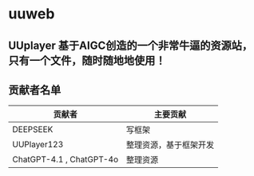 # uuweb
UUplayer 基于AIGC创造的一个非常牛逼的资源站，只有一个文件，随时随地地使用！<br>
---------------
贡献者名单
---------------
|  贡献者   | 主要贡献  |
|  ----  | ----  |
| DEEPSEEK  |写框架 |
| UUPlayer123  | 整理资源，基于框架开发| 
|ChatGPT-4.1 , ChatGPT-4o| 整理资源|

